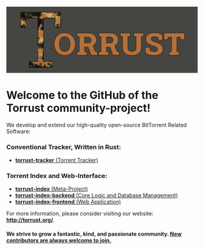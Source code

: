 ![Torrust Organization Header Image](../img/2022_06_27-Torrust_Org_Title.png)

# Welcome to the GitHub of the __Torrust__ community-project!



We develop and extend our high-quality open-source BitTorrent Related Software:
 ### Conventional Tracker, Written in Rust:
 - [__torrust-tracker__ (Torrent Tracker)](https://github.com/torrust/torrust-tracker)

### Torrent Index and Web-Interface:

 - [__torrust-index__ (Meta-Project)](https://github.com/torrust/torrust-index)
  - [__torrust-index-backend__ (Core Logic and Database Management)](https://github.com/torrust/torrust-index-backend)
 - [__torrust-index-frontend__ (Web Application)](https://github.com/torrust/torrust-index-frontend)

 
For more information, please consider visiting our website: __<http://torrust.org/>__.

#### We strive to grow a fantastic, kind, and passionate community. [__New contributors are always welcome to join.__](../info/contributing.md)
